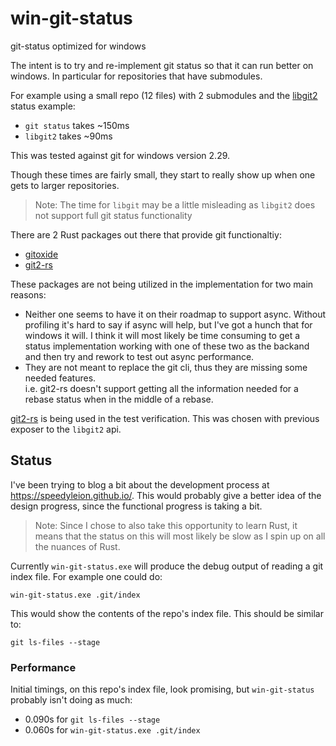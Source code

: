 # win-git-status

git-status optimized for windows

The intent is to try and re-implement git status so that it can run better on windows. In 
particular for repositories that have submodules.

For example using a small repo (12 files) with 2 submodules and the 
[libgit2](https://libgit2.org/libgit2/ex/HEAD/status.html) status example:

- `git status` takes ~150ms
- `libgit2` takes ~90ms 

This was tested against git for windows version 2.29.

Though these times are fairly small, they start to really show up when one gets
to larger repositories.

> Note: The time for `libgit` may be a little misleading as 
> `libgit2` does not support full git status functionality

There are 2 Rust packages out there that provide git functionaltiy:

- [gitoxide](https://github.com/Byron/gitoxide)
- [git2-rs](https://github.com/rust-lang/git2-rs)

These packages are not being utilized in the implementation for two main reasons:

- Neither one seems to have it on their roadmap to support async.  Without profiling
  it's hard to say if async will help, but I've got a hunch that for windows it will.
  I think it will most likely be time consuming to get a status implementation working
  with one of these two as the backand and then try and rework to test out async performance.
- They are not meant to replace the git cli, thus they are missing some needed features.  
  i.e. git2-rs doesn't support getting all the information needed for a rebase status when
  in the middle of a rebase.

[git2-rs](https://github.com/rust-lang/git2-rs) is being used in the test verification.  This was
chosen with previous exposer to the `libgit2` api.

## Status
I've been trying to blog a bit about the development process at
https://speedyleion.github.io/.  This would probably give a better idea of the design progress, since the functional progress is taking a bit.

>Note: Since I chose to also take this opportunity to learn Rust, it means that
> the status on this will most likely be slow as I spin up on all the nuances 
> of Rust.

Currently ``win-git-status.exe`` will produce the debug output of reading a git
index file.  For example one could do:

    win-git-status.exe .git/index

This would show the contents of the repo's index file.  This should be similar to:

    git ls-files --stage
    
### Performance
Initial timings, on this repo's index file, look promising, but 
``win-git-status`` probably isn't doing as much:

- 0.090s for ``git ls-files --stage``
- 0.060s for ``win-git-status.exe .git/index``
